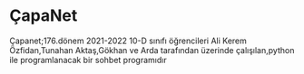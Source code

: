 # ÇapaNet
Çapanet;176.dönem 2021-2022 10-D sınıfı öğrencileri Ali Kerem Özfidan,Tunahan Aktaş,Gökhan ve Arda tarafından üzerinde çalışılan,python ile programlanacak bir sohbet programıdır
